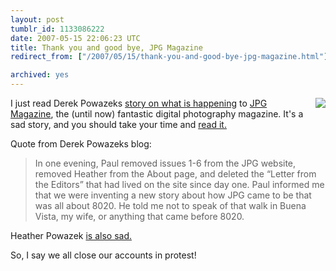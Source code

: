 ```yaml
---
layout: post
tumblr_id: 1133086222  
date: 2007-05-15 22:06:23 UTC
title: Thank you and good bye, JPG Magazine
redirect_from: ["/2007/05/15/thank-you-and-good-bye-jpg-magazine.html"]

archived: yes
---
```


<img src='/attachments/2007/05/jpgmag.png' style="float:right;margin-left:10px;margin-bottom:10px;" />I just read Derek Powazeks <a href="http://powazek.com/posts/534">story on what is happening</a> to <a href="http://jpgmag.com/">JPG Magazine</a>, the (until now) fantastic digital photography magazine. It's a sad story, and you should take your time and <a href="http://powazek.com/posts/534">read it.</a>

Quote from Derek Powazeks blog:
<blockquote>In one evening, Paul removed issues 1-6 from the JPG website, removed Heather from the About page, and deleted the “Letter from the Editors” that had lived on the site since day one. Paul informed me that we were inventing a new story about how JPG came to be that was all about 8020. He told me not to speak of that walk in Buena Vista, my wife, or anything that came before 8020.</blockquote>

Heather Powazek <a href="http://www.hchamp.com/other/archives/001173.html">is also sad.</a>

So, I say we all close our accounts in protest!
